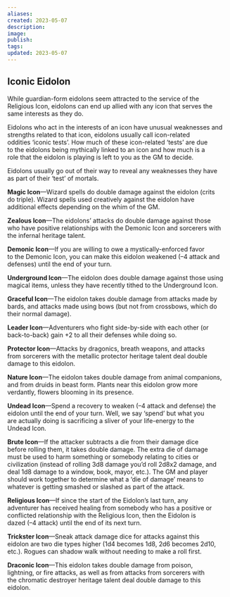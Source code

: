 ```yaml
---
aliases: 
created: 2023-05-07
description: 
image: 
publish: 
tags: 
updated: 2023-05-07
---
```


## Iconic Eidolon

While guardian-form eidolons seem attracted to the service of the  
Religious Icon, eidolons can end up allied with any icon that serves the  
same interests as they do.

Eidolons who act in the interests of an icon have unusual weaknesses and  
strengths related to that icon, eidolons usually call icon-related  
oddities ‘iconic tests’. How much of these icon-related ‘tests’ are due  
to the eidolons being mythically linked to an icon and how much is a  
role that the eidolon is playing is left to you as the GM to decide.

Eidolons usually go out of their way to reveal any weaknesses they have  
as part of their ‘test’ of mortals.

**Magic Icon**—Wizard spells do double damage against the eidolon (crits  
do triple). Wizard spells used creatively against the eidolon have  
additional effects depending on the whim of the GM.

**Zealous Icon**—The eidolons’ attacks do double damage against those  
who have positive relationships with the Demonic Icon and sorcerers with  
the infernal heritage talent.

**Demonic Icon**—If you are willing to owe a mystically-enforced favor  
to the Demonic Icon, you can make this eidolon weakened (–4 attack and  
defenses) until the end of your turn.

**Underground Icon**—The eidolon does double damage against those using  
magical items, unless they have recently tithed to the Underground Icon.

**Graceful Icon**—The eidolon takes double damage from attacks made by  
bards, and attacks made using bows (but not from crossbows, which do  
their normal damage).

**Leader Icon**—Adventurers who fight side-by-side with each other (or  
back-to-back) gain +2 to all their defenses while doing so.

**Protector Icon**—Attacks by dragonics, breath weapons, and attacks  
from sorcerers with the metallic protector heritage talent deal double  
damage to this eidolon.

**Nature Icon**—The eidolon takes double damage from animal companions,  
and from druids in beast form. Plants near this eidolon grow more  
verdantly, flowers blooming in its presence.

**Undead Icon**—Spend a recovery to weaken (–4 attack and defense) the  
eidolon until the end of your turn. Well, we say ‘spend’ but what you  
are actually doing is sacrificing a sliver of your life-energy to the  
Undead Icon.

**Brute Icon**—If the attacker subtracts a die from their damage dice  
before rolling them, it takes double damage. The extra die of damage  
must be used to harm something or somebody relating to cities or  
civilization (instead of rolling 3d8 damage you’d roll 2d8x2 damage, and  
deal 1d8 damage to a window, book, mayor, etc.). The GM and player  
should work together to determine what a ‘die of damage’ means to  
whatever is getting smashed or slashed as part of the attack.

**Religious Icon**—If since the start of the Eidolon’s last turn, any  
adventurer has received healing from somebody who has a positive or  
conflicted relationship with the Religious Icon, then the Eidolon is  
dazed (–4 attack) until the end of its next turn.

**Trickster Icon**—Sneak attack damage dice for attacks against this  
eidolon are two die types higher (1d4 becomes 1d8, 2d6 becomes 2d10,  
etc.). Rogues can shadow walk without needing to make a roll first.

**Draconic Icon**—This eidolon takes double damage from poison,  
lightning, or fire attacks, as well as from attacks from sorcerers with  
the chromatic destroyer heritage talent deal double damage to this  
eidolon.

